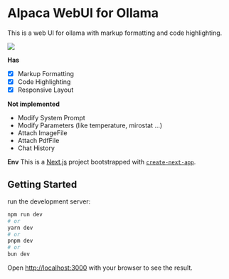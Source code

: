 # Alpaca WebUI for Ollama
This is a web UI for ollama with markup formatting and code highlighting.

<a href="https://github.com/mmo80/alpaca-webui/actions/workflows/integrations.yml">
<img src="https://github.com/mmo80/alpaca-webui/actions/workflows/integrations.yml/badge.svg" />
</a>

**Has**
- [x] Markup Formatting
- [x] Code Highlighting
- [x] Responsive Layout

**Not implemented**
- Modify System Prompt
- Modify Parameters (like temperature, mirostat ...)
- Attach ImageFile
- Attach PdfFile
- Chat History

**Env**
This is a [Next.js](https://nextjs.org/) project bootstrapped with [`create-next-app`](https://github.com/vercel/next.js/tree/canary/packages/create-next-app).

## Getting Started

run the development server:

```bash
npm run dev
# or
yarn dev
# or
pnpm dev
# or
bun dev
```

Open [http://localhost:3000](http://localhost:3000) with your browser to see the result.
